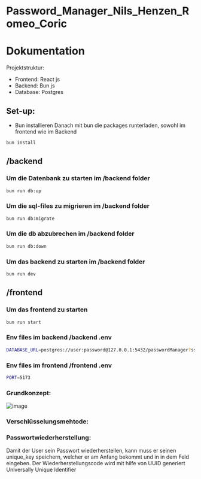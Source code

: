 # Password_Manager_Nils_Henzen_Romeo_Coric
# Dokumentation
Projektstruktur:
- Frontend: React js
- Backend: Bun js
- Database: Postgres

## Set-up:
- Bun installieren
Danach mit bun die packages runterladen, sowohl im frontend wie im Backend

```bash
bun install
``` 
## /backend

### Um die Datenbank zu starten im /backend folder

```bash
bun run db:up
``` 
### Um die sql-files zu migrieren im /backend folder

```bash
bun run db:migrate
``` 
### Um die db abzubrechen im /backend folder

```bash
bun run db:down
``` 
### Um das backend zu starten im /backend folder

```bash
bun run dev
``` 

## /frontend

### Um das frontend zu starten

```bash
bun run start
``` 

### Env files im backend /backend .env

```bash
DATABASE_URL=postgres://user:password@127.0.0.1:5432/passwordManager?sslmode=disable
``` 

### Env files im frontend /frontend .env

```bash
PORT=5173
``` 

### Grundkonzept:
![image](https://github.com/rcoric3/Password_Manager_Nils_Henzen_Romeo_Coric/assets/108061556/ba71be4e-33f6-49c0-950a-24d29d604a2a)

### Verschlüsselungsmehtode:


### Passwortwiederherstellung:
Damit der User sein Passwort wiederherstellen, kann muss er seinen unique_key speichern, welcher er am Anfang bekommt und in in dem Feld eingeben. Der Wiederherstellungscode wird mit hilfe von UUID generiert Universally Unique Identifier
